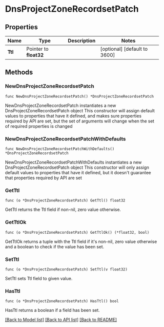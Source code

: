# DnsProjectZoneRecordsetPatch

## Properties

Name | Type | Description | Notes
------------ | ------------- | ------------- | -------------
**Ttl** | Pointer to **float32** |  | [optional] [default to 3600]

## Methods

### NewDnsProjectZoneRecordsetPatch

`func NewDnsProjectZoneRecordsetPatch() *DnsProjectZoneRecordsetPatch`

NewDnsProjectZoneRecordsetPatch instantiates a new DnsProjectZoneRecordsetPatch object
This constructor will assign default values to properties that have it defined,
and makes sure properties required by API are set, but the set of arguments
will change when the set of required properties is changed

### NewDnsProjectZoneRecordsetPatchWithDefaults

`func NewDnsProjectZoneRecordsetPatchWithDefaults() *DnsProjectZoneRecordsetPatch`

NewDnsProjectZoneRecordsetPatchWithDefaults instantiates a new DnsProjectZoneRecordsetPatch object
This constructor will only assign default values to properties that have it defined,
but it doesn't guarantee that properties required by API are set

### GetTtl

`func (o *DnsProjectZoneRecordsetPatch) GetTtl() float32`

GetTtl returns the Ttl field if non-nil, zero value otherwise.

### GetTtlOk

`func (o *DnsProjectZoneRecordsetPatch) GetTtlOk() (*float32, bool)`

GetTtlOk returns a tuple with the Ttl field if it's non-nil, zero value otherwise
and a boolean to check if the value has been set.

### SetTtl

`func (o *DnsProjectZoneRecordsetPatch) SetTtl(v float32)`

SetTtl sets Ttl field to given value.

### HasTtl

`func (o *DnsProjectZoneRecordsetPatch) HasTtl() bool`

HasTtl returns a boolean if a field has been set.


[[Back to Model list]](../README.md#documentation-for-models) [[Back to API list]](../README.md#documentation-for-api-endpoints) [[Back to README]](../README.md)


